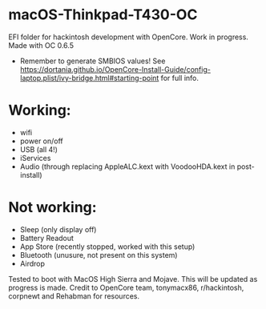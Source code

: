 # macOS-Thinkpad-T430-OC
EFI folder for hackintosh development with OpenCore. Work in progress.
Made with OC 0.6.5
- Remember to generate SMBIOS values! See https://dortania.github.io/OpenCore-Install-Guide/config-laptop.plist/ivy-bridge.html#starting-point for full info.

# Working:
- wifi
- power on/off
- USB (all 4!)
- iServices
- Audio (through replacing AppleALC.kext with VoodooHDA.kext in post-install)

# Not working:
- Sleep (only display off)
- Battery Readout 
- App Store (recently stopped, worked with this setup)
- Bluetooth (unusure, not present on this system)
- Airdrop

Tested to boot with MacOS High Sierra and Mojave. This will be updated as progress is made. Credit to OpenCore team, tonymacx86, r/hackintosh, corpnewt and Rehabman for resources.
